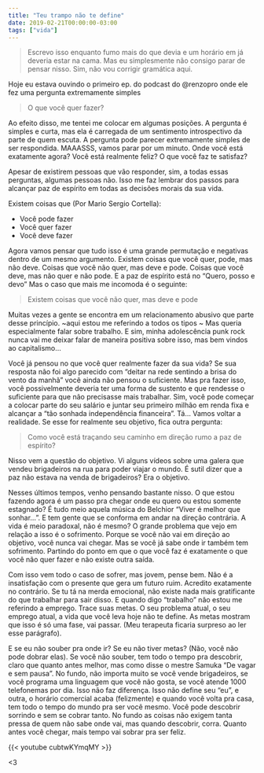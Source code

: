 ```yaml
---
title: "Teu trampo não te define"
date: 2019-02-21T00:00:00-03:00
tags: ["vida"]
---
```


> Escrevo isso enquanto fumo mais do que devia e um horário em já deveria estar na cama. Mas eu simplesmente não consigo parar de pensar nisso. Sim, não vou corrigir gramática aqui.

Hoje eu estava ouvindo o primeiro ep. do podcast do @renzopro onde ele fez uma pergunta extremamente simples

> O que você quer fazer?

Ao efeito disso, me tentei me colocar em algumas posições. A pergunta é simples e curta, mas ela é carregada de um sentimento introspectivo da parte de quem escuta. A pergunta pode parecer extremamente simples de ser respondida. MAAASSS, vamos parar por um minuto. Onde você está exatamente agora? Você está realmente feliz? O que você faz te satisfaz?

Apesar de existirem pessoas que vão responder, sim, a todas essas perguntas, algumas pessoas não. Isso me faz lembrar dos passos para alcançar paz de espírito em todas as decisões morais da sua vida.

Existem coisas que (Por Mario Sergio Cortella):

- Você pode fazer
- Você quer fazer
- Você deve fazer


Agora vamos pensar que tudo isso é uma grande permutação e negativas dentro de um mesmo argumento. Existem coisas que você quer, pode, mas não deve. Coisas que você não quer, mas deve e pode. Coisas que você deve, mas não quer e não pode. E a paz de espírito está no “Quero, posso e devo” Mas o caso que mais me incomoda é o seguinte:


> Existem coisas que você não quer, mas deve e pode


Muitas vezes a gente se encontra em um relacionamento abusivo que parte desse princípio. ~aqui estou me referindo a todos os tipos ~ Mas queria especialmente falar sobre trabalho. E sim, minha adolescência punk rock nunca vai me deixar falar de maneira positiva sobre isso, mas bem vindos ao capitalismo…


Você já pensou no que você quer realmente fazer da sua vida? Se sua resposta não foi algo parecido com “deitar na rede sentindo a brisa do vento da manhã” você ainda não pensou o suficiente. Mas pra fazer isso, você possivelmente deveria ter uma forma de sustento e que rendesse o suficiente para que não precisasse mais trabalhar. Sim, você pode começar a colocar parte do seu salário e juntar seu primeiro milhão em renda fixa e alcançar a “tão sonhada independência financeira”. Tá… Vamos voltar a realidade. Se esse for realmente seu objetivo, fica outra pergunta:


> Como você está traçando seu caminho em direção rumo a paz de espírito?


Nisso vem a questão do objetivo. Vi alguns vídeos sobre uma galera que vendeu brigadeiros na rua para poder viajar o mundo. É sutil dizer que a paz não estava na venda de brigadeiros? Era o objetivo.

Nesses últimos tempos, venho pensando bastante nisso. O que estou fazendo agora é um passo pra chegar onde eu quero ou estou somente estagnado? É tudo meio aquela música do Belchior “Viver é melhor que sonhar…”. E tem gente que se conforma em andar na direção contrária. A vida é meio paradoxal, não é mesmo? O grande problema que vejo em relação a isso é o sofrimento. Porque se você não vai em direção ao objetivo, você nunca vai chegar. Mas se você já sabe onde ir também tem sofrimento. Partindo do ponto em que o que você faz é exatamente o que você não quer fazer e não existe outra saída.

Com isso vem todo o caso de sofrer, mas jovem, pense bem. Não é a insatisfação com o presente que gera um futuro ruim. Acredito exatamente no contrário. Se tu tá na merda emocional, não existe nada mais gratificante do que trabalhar para sair disso. E quando digo “trabalho” não estou me referindo a emprego. Trace suas metas. O seu problema atual, o seu emprego atual, a vida que você leva hoje não te define. As metas mostram que isso é só uma fase, vai passar. (Meu terapeuta ficaria surpreso ao ler esse parágrafo).

E se eu não souber pra onde ir? Se eu não tiver metas? (Não, você não pode dobrar elas). Se você não souber, tem todo o tempo pra descobrir, claro que quanto antes melhor, mas como disse o mestre Samuka “De vagar e sem pausa”. No fundo, não importa muito se você vende brigadeiros, se você programa uma linguagem que você não gosta, se você atende 1000 telefonemas por dia. Isso não faz diferença. Isso não define seu “eu”, e outra, o horário comercial acaba (felizmente) e quando você volta pra casa, tem todo o tempo do mundo pra ser você mesmo. Você pode descobrir sorrindo e sem se cobrar tanto. No fundo as coisas não exigem tanta pressa de quem não sabe onde vai, mas quando descobrir, corra. Quanto antes você chegar, mais tempo vai sobrar pra ser feliz.

{{< youtube cubtwKYmqMY >}}

<3
